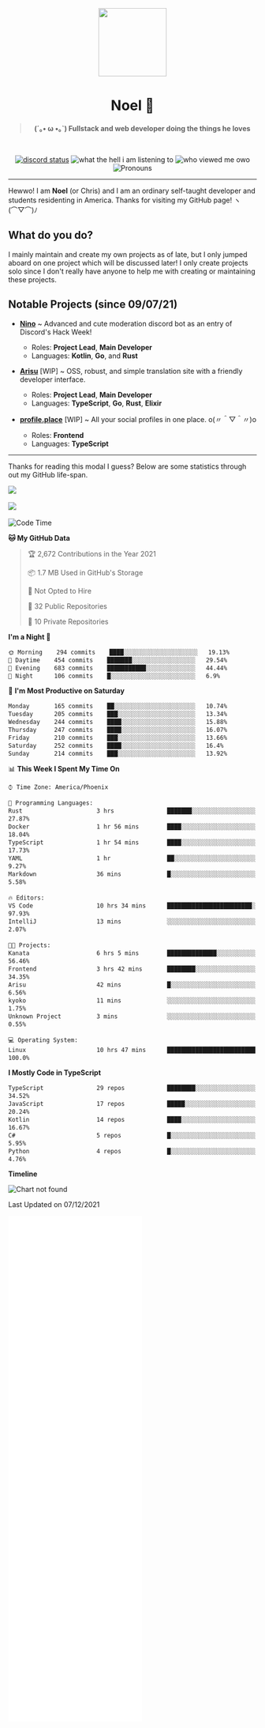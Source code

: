 <div align='center'>
  <div align='center'>
    <img
      src='https://cdn.floofy.dev/art/icons/icon_cinnamonserval.png'
      width='138'
      height='138'
    />
  </div>
  <h1>Noel 🐾</h1>
  <blockquote><strong>(´｡• ω •｡`) Fullstack and web developer doing the things he loves</strong></blockquote>

  <br />

  <a href='https://discord.com/users/280158289667555328' target='_blank'><img alt="discord status" src="https://dev.discordprofiles.me/badge/status/280158289667555328" /></a>
  <img alt="what the hell i am listening to" src="https://dev.discordprofiles.me/badge/spotify/280158289667555328" />
  <img alt="who viewed me owo" src="https://komarev.com/ghpvc/?username=auguwu" />
  <img alt='Pronouns' src='https://img.shields.io/endpoint?url=https://pronoundb.org/shields/6004d014406af11e4593a013' />
</div>

<hr />

Hewwo! I am **Noel** (or Chris) and I am an ordinary self-taught developer and students residenting in America. Thanks for visiting my GitHub page! ヽ(⌒▽⌒)ﾉ

## What do you do?
I mainly maintain and create my own projects as of late, but I only jumped aboard on one project which will be discussed later! I only create projects
solo since I don't really have anyone to help me with creating or maintaining these projects.

## Notable Projects (since 09/07/21)
- [**Nino**](https://nino.sh) ~ Advanced and cute moderation discord bot as an entry of Discord's Hack Week!
  - Roles: **Project Lead**, **Main Developer**
  - Languages: **Kotlin**, **Go**, and **Rust**

- [**Arisu**](https://arisu.land) [WIP] ~ OSS, robust, and simple translation site with a friendly developer interface.
  - Roles: **Project Lead**, **Main Developer**
  - Languages: **TypeScript**, **Go**, **Rust**, **Elixir**

- [**profile.place**](https://profile.place) [WIP] ~ All your social profiles in one place. o(〃＾▽＾〃)o
  - Roles: **Frontend**
  - Languages: **TypeScript**

---

Thanks for reading this modal I guess? Below are some statistics through out my GitHub life-span.

![](https://github-readme-stats.vercel.app/api?username=auguwu&count_private=true&show_icons=true&theme=gruvbox)

![](https://github-readme-stats.vercel.app/api/top-langs/?username=auguwu&layout=compact&theme=gruvbox)

<!--START_SECTION:waka-->
![Code Time](http://img.shields.io/badge/Code%20Time-2%2C481%20hrs%2021%20mins-blue)

**🐱 My GitHub Data** 

> 🏆 2,672 Contributions in the Year 2021
 > 
> 📦 1.7 MB Used in GitHub's Storage 
 > 
> 🚫 Not Opted to Hire
 > 
> 📜 32 Public Repositories 
 > 
> 🔑 10 Private Repositories  
 > 
**I'm a Night 🦉** 

```text
🌞 Morning    294 commits    ████░░░░░░░░░░░░░░░░░░░░░   19.13% 
🌆 Daytime    454 commits    ███████░░░░░░░░░░░░░░░░░░   29.54% 
🌃 Evening    683 commits    ███████████░░░░░░░░░░░░░░   44.44% 
🌙 Night      106 commits    █░░░░░░░░░░░░░░░░░░░░░░░░   6.9%

```
📅 **I'm Most Productive on Saturday** 

```text
Monday       165 commits    ██░░░░░░░░░░░░░░░░░░░░░░░   10.74% 
Tuesday      205 commits    ███░░░░░░░░░░░░░░░░░░░░░░   13.34% 
Wednesday    244 commits    ████░░░░░░░░░░░░░░░░░░░░░   15.88% 
Thursday     247 commits    ████░░░░░░░░░░░░░░░░░░░░░   16.07% 
Friday       210 commits    ███░░░░░░░░░░░░░░░░░░░░░░   13.66% 
Saturday     252 commits    ████░░░░░░░░░░░░░░░░░░░░░   16.4% 
Sunday       214 commits    ███░░░░░░░░░░░░░░░░░░░░░░   13.92%

```


📊 **This Week I Spent My Time On** 

```text
⌚︎ Time Zone: America/Phoenix

💬 Programming Languages: 
Rust                     3 hrs               ███████░░░░░░░░░░░░░░░░░░   27.87% 
Docker                   1 hr 56 mins        ████░░░░░░░░░░░░░░░░░░░░░   18.04% 
TypeScript               1 hr 54 mins        ████░░░░░░░░░░░░░░░░░░░░░   17.73% 
YAML                     1 hr                ██░░░░░░░░░░░░░░░░░░░░░░░   9.27% 
Markdown                 36 mins             █░░░░░░░░░░░░░░░░░░░░░░░░   5.58%

🔥 Editors: 
VS Code                  10 hrs 34 mins      ████████████████████████░   97.93% 
IntelliJ                 13 mins             ░░░░░░░░░░░░░░░░░░░░░░░░░   2.07%

🐱‍💻 Projects: 
Kanata                   6 hrs 5 mins        ██████████████░░░░░░░░░░░   56.46% 
Frontend                 3 hrs 42 mins       ████████░░░░░░░░░░░░░░░░░   34.35% 
Arisu                    42 mins             █░░░░░░░░░░░░░░░░░░░░░░░░   6.56% 
kyoko                    11 mins             ░░░░░░░░░░░░░░░░░░░░░░░░░   1.75% 
Unknown Project          3 mins              ░░░░░░░░░░░░░░░░░░░░░░░░░   0.55%

💻 Operating System: 
Linux                    10 hrs 47 mins      █████████████████████████   100.0%

```

**I Mostly Code in TypeScript** 

```text
TypeScript               29 repos            ████████░░░░░░░░░░░░░░░░░   34.52% 
JavaScript               17 repos            █████░░░░░░░░░░░░░░░░░░░░   20.24% 
Kotlin                   14 repos            ████░░░░░░░░░░░░░░░░░░░░░   16.67% 
C#                       5 repos             █░░░░░░░░░░░░░░░░░░░░░░░░   5.95% 
Python                   4 repos             █░░░░░░░░░░░░░░░░░░░░░░░░   4.76%

```


**Timeline**

![Chart not found](https://raw.githubusercontent.com/auguwu/auguwu/master/charts/bar_graph.png) 


 Last Updated on 07/12/2021
<!--END_SECTION:waka-->

![](./github-metrics.svg)

